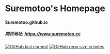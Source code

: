 # Suremotoo's Homepage
#### Suremotoo.github.io
##### 网页地址: https://www.suremotoo.cc


[![GitHub last commit](https://img.shields.io/github/last-commit/google/skia.svg?style=plastic)](https://github.com/Suremotoo/Suremotoo.github.io)
[![GitHub repo size in bytes](https://img.shields.io/github/repo-size/badges/shields.svg?style=plastic)](https://github.com/Suremotoo/Suremotoo.github.io)
